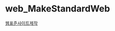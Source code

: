 # web_MakeStandardWeb

<a href="https://jungseri.github.io/MakeStandardWeb/html/Day02_8.html" target="_blank">웹표준사이트제작</a>

